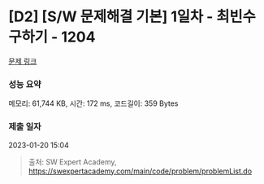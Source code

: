# [D2] [S/W 문제해결 기본] 1일차 - 최빈수 구하기 - 1204 

[문제 링크](https://swexpertacademy.com/main/code/problem/problemDetail.do?contestProbId=AV13zo1KAAACFAYh) 

### 성능 요약

메모리: 61,744 KB, 시간: 172 ms, 코드길이: 359 Bytes

### 제출 일자

2023-01-20 15:04



> 출처: SW Expert Academy, https://swexpertacademy.com/main/code/problem/problemList.do